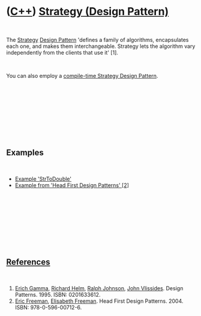 
 

 

 

 

 

([C++](Cpp.md)) [Strategy (Design Pattern)](CppDesignPatternStrategy.md)
==========================================================================

 

The [Strategy](CppDesignPatternStrategy.md) [Design
Pattern](CppDesignPattern.md) 'defines a family of algorithms,
encapsulates each one, and makes them interchangeable. Strategy lets the
algorithm vary independently from the clients that use it' \[1\].

 

You can also employ a [compile-time Strategy Design
Pattern](CppCtStrategyDesignPattern.md).

 

 

 

 

 

Examples
--------

 

-   [Example
    'StrToDouble'](CppStrategyDesignPatternExampleStrToDouble.md)
-   [Example from 'Head First Design Patterns'
    \[2\]](CppStrategyDesignPatternExampleHeadFirst.md)

 

 

 

 

 

[References](CppReferences.md)
-------------------------------

 

1.  [Erich Gamma](CppErichGamma.md), [Richard
    Helm](CppRichardHelm.md), [Ralph Johnson](CppRalphJohnson.md),
    [John Vlissides](CppJohnVlissides.md). Design Patterns. 1995.
    ISBN: 0201633612.
2.  [Eric Freeman](CppEricFreeman.md), [Elisabeth
    Freeman](CppElisabethFreeman.md). Head First Design Patterns. 2004.
    ISBN: 978-0-596-00712-6.

 

 

 

 

 

 

